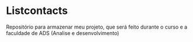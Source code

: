 # Listcontacts
Repositório para armazenar meu projeto, que será feito durante o curso e a faculdade de ADS (Analise e desenvolvimento)
